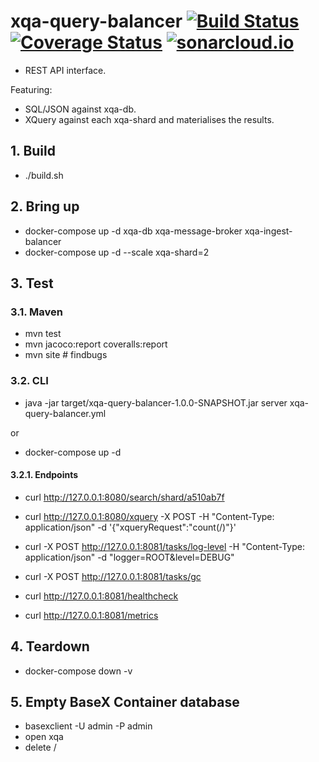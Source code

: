 # xqa-query-balancer [![Build Status](https://travis-ci.org/jameshnsears/xqa-query-balancer.svg?branch=master)](https://travis-ci.org/jameshnsears/xqa-query-balancer) [![Coverage Status](https://coveralls.io/repos/github/jameshnsears/xqa-query-balancer/badge.svg?branch=master)](https://coveralls.io/github/jameshnsears/xqa-query-balancer?branch=master) [![sonarcloud.io](https://sonarcloud.io/api/project_badges/measure?project=jameshnsears_xqa-query-balancer&metric=alert_status)](https://sonarcloud.io/api/project_badges/measure?project=jameshnsears_xqa-query-balancer&metric=alert_status)
* REST API interface.

Featuring:
* SQL/JSON against xqa-db.
* XQuery against each xqa-shard and materialises the results.

## 1. Build
* ./build.sh

## 2. Bring up
* docker-compose up -d xqa-db xqa-message-broker xqa-ingest-balancer
* docker-compose up -d --scale xqa-shard=2

## 3. Test

### 3.1. Maven
* mvn test
* mvn jacoco:report coveralls:report
* mvn site  # findbugs

### 3.2. CLI
* java -jar target/xqa-query-balancer-1.0.0-SNAPSHOT.jar server xqa-query-balancer.yml

or

* docker-compose up -d

#### 3.2.1. Endpoints
* curl http://127.0.0.1:8080/search/shard/a510ab7f
* curl http://127.0.0.1:8080/xquery -X POST -H "Content-Type: application/json" -d '{"xqueryRequest":"count(/)"}'

* curl -X POST http://127.0.0.1:8081/tasks/log-level -H "Content-Type: application/json" -d "logger=ROOT&level=DEBUG"
* curl -X POST http://127.0.0.1:8081/tasks/gc
* curl http://127.0.0.1:8081/healthcheck
* curl http://127.0.0.1:8081/metrics

## 4. Teardown
* docker-compose down -v

## 5. Empty BaseX Container database
* basexclient -U admin -P admin
* open xqa
* delete /
